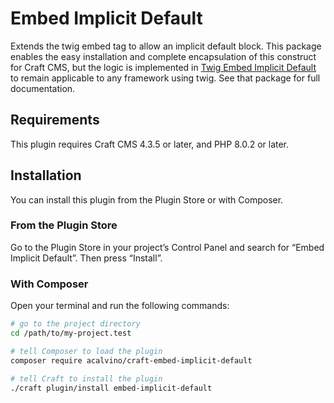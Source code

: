 # Embed Implicit Default

Extends the twig embed tag to allow an implicit default block. This package enables the easy installation and complete encapsulation of this construct for Craft CMS, but the logic is implemented in [Twig Embed Implicit Default](https://github.com/acalvino4/twig-embed-implicit-default) to remain applicable to any framework using twig. See that package for full documentation.

## Requirements

This plugin requires Craft CMS 4.3.5 or later, and PHP 8.0.2 or later.

## Installation

You can install this plugin from the Plugin Store or with Composer.

### From the Plugin Store

Go to the Plugin Store in your project’s Control Panel and search for “Embed Implicit Default”. Then press “Install”.

### With Composer

Open your terminal and run the following commands:

```bash
# go to the project directory
cd /path/to/my-project.test

# tell Composer to load the plugin
composer require acalvino/craft-embed-implicit-default

# tell Craft to install the plugin
./craft plugin/install embed-implicit-default
```
